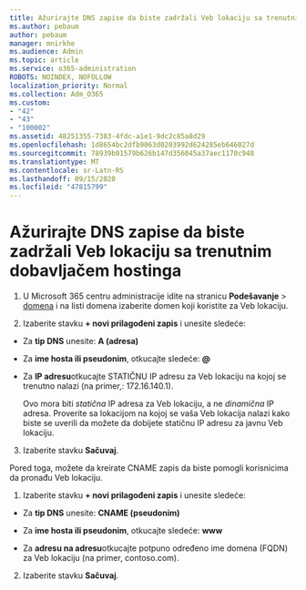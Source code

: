 ```yaml
---
title: Ažurirajte DNS zapise da biste zadržali Veb lokaciju sa trenutnim dobavljačem hostinga
ms.author: pebaum
author: pebaum
manager: mnirkhe
ms.audience: Admin
ms.topic: article
ms.service: o365-administration
ROBOTS: NOINDEX, NOFOLLOW
localization_priority: Normal
ms.collection: Adm_O365
ms.custom:
- "42"
- "43"
- "100002"
ms.assetid: 48251355-7383-4fdc-a1e1-9dc2c85a8d29
ms.openlocfilehash: 1d8654bc2dfb9063d0203992d624285eb646027d
ms.sourcegitcommit: 78939b01579b626b147d356045a37aec1170c948
ms.translationtype: MT
ms.contentlocale: sr-Latn-RS
ms.lasthandoff: 09/15/2020
ms.locfileid: "47815799"
---
```

# <a name="update-dns-records-to-keep-your-website-with-your-current-hosting-provider"></a>Ažurirajte DNS zapise da biste zadržali Veb lokaciju sa trenutnim dobavljačem hostinga

1. U Microsoft 365 centru administracije idite na stranicu **Podešavanje**  >  [domena](https://admin.microsoft.com/Adminportal#/Domains) i na listi domena izaberite domen koji koristite za Veb lokaciju.

2. Izaberite stavku **+ novi prilagođeni zapis** i unesite sledeće:

  - Za **tip DNS** unesite: **A (adresa)**

  - Za **ime hosta ili pseudonim**, otkucajte sledeće: **@**

  - Za **IP adresu**otkucajte STATIČNU IP adresu za Veb lokaciju na kojoj se trenutno nalazi (na primer,: 172.16.140.1).

    Ovo mora biti  *statična*  IP adresa za Veb lokaciju, a ne  *dinamična*  IP adresa. Proverite sa lokacijom na kojoj se vaša Veb lokacija nalazi kako biste se uverili da možete da dobijete statičnu IP adresu za javnu Veb lokaciju.

3. Izaberite stavku **Sačuvaj**.

Pored toga, možete da kreirate CNAME zapis da biste pomogli korisnicima da pronađu Veb lokaciju.
  
1. Izaberite stavku **+ novi prilagođeni zapis** i unesite sledeće:

  - Za **tip DNS** unesite: **CNAME (pseudonim)**

  - Za **ime hosta ili pseudonim**, otkucajte sledeće: **www**

  - Za **adresu na adresu**otkucajte potpuno određeno ime domena (FQDN) za Veb lokaciju (na primer, contoso.com).

2. Izaberite stavku **Sačuvaj**.
